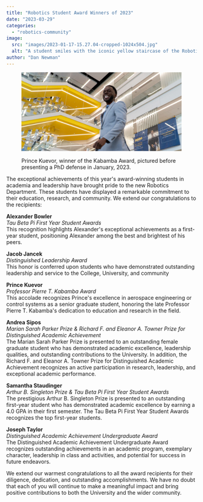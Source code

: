 ```yaml
---
title: "Robotics Student Award Winners of 2023"
date: "2023-03-29"
categories: 
  - "robotics-community"
image: 
  src: "images/2023-01-17-15.27.04-cropped-1024x504.jpg"
  alt: "A student smiles with the iconic yellow staircase of the Robotics Building in the background."
author: "Dan Newman"
---
```


<figure>

![A student smiles with the iconic yellow staircase of the Robotics Building in the background.](images/2023-01-17-15.27.04-cropped-1024x504.jpg)

<figcaption>

Prince Kuevor, winner of the Kabamba Award, pictured before presenting a PhD defense in January, 2023.

</figcaption>

</figure>

The exceptional achievements of this year's award-winning students in academia and leadership have brought pride to the new Robotics Department. These students have displayed a remarkable commitment to their education, research, and community. We extend our congratulations to the recipients:

<!--more-->

**Alexander Bowler**  
_Tau Beta Pi First Year Student Awards_  
This recognition highlights Alexander's exceptional achievements as a first-year student, positioning Alexander among the best and brightest of his peers.

**Jacob Jancek**  
_Distinguished Leadership Award_  
This honor is conferred upon students who have demonstrated outstanding leadership and service to the College, University, and community

**Prince Kuevor**  
_Professor Pierre T. Kabamba Award_  
This accolade recognizes Prince's excellence in aerospace engineering or control systems as a senior graduate student, honoring the late Professor Pierre T. Kabamba's dedication to education and research in the field.

**Andrea Sipos**  
_Marian Sarah Parker Prize & Richard F. and Eleanor A. Towner Prize for Distinguished Academic Achievement_  
The Marian Sarah Parker Prize is presented to an outstanding female graduate student who has demonstrated academic excellence, leadership qualities, and outstanding contributions to the University. In addition, the Richard F. and Eleanor A. Towner Prize for Distinguished Academic Achievement recognizes an active participation in research, leadership, and exceptional academic performance.

**Samantha Staudinger**   
_Arthur B. Singleton Prize & Tau Beta Pi First Year Student Awards_  
The prestigious Arthur B. Singleton Prize is presented to an outstanding first-year student who has demonstrated academic excellence by earning a 4.0 GPA in their first semester. The Tau Beta Pi First Year Student Awards recognizes the top first-year students.

**Joseph Taylor**  
_Distinguished Academic Achievement Undergraduate Award_  
The Distinguished Academic Achievement Undergraduate Award recognizes outstanding achievements in an academic program, exemplary character, leadership in class and activities, and potential for success in future endeavors.

We extend our warmest congratulations to all the award recipients for their diligence, dedication, and outstanding accomplishments. We have no doubt that each of you will continue to make a meaningful impact and bring positive contributions to both the University and the wider community.
